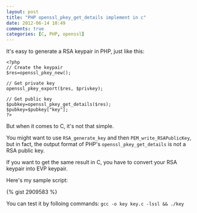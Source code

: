 ```yaml
---
layout: post
title: "PHP openssl_pkey_get_details implement in c"
date: 2012-06-14 10:49
comments: true
categories: [C, PHP, openssl]
---
```


It's easy to generate a RSA keypair in PHP, just like this:

```
<?php
// Create the keypair
$res=openssl_pkey_new();

// Get private key
openssl_pkey_export($res, $privkey);

// Get public key
$pubkey=openssl_pkey_get_details($res);
$pubkey=$pubkey["key"];
?>
```

But when it comes to C, it's not that simple.

You might want to use `RSA_generate_key` and then `PEM_write_RSAPublicKey`, but in fact, the output format of PHP's `openssl_pkey_get_details` is not a RSA public key.

If you want to get the same result in C, you have to convert your RSA keypair into EVP keypair.
<!--more-->
Here's my sample script:

{% gist 2909583 %}

You can test it by folloing commands:
`gcc -o key key.c -lssl && ./key`